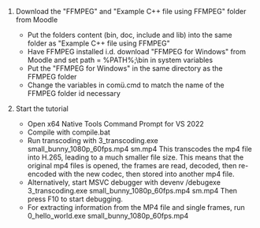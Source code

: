 1. Download the "FFMPEG" and "Example C++ file using FFMPEG" folder from Moodle
    - Put the folders content (bin, doc, include and lib) into the same folder as "Example C++ file using FFMPEG"
    - Have FFMPEG installed i.d. download "FFMPEG for Windows" from Moodle and set path = %PATH%;<YOUR PATH TO THE FFMPEG DIRECTORY>\bin in system variables
    - Put the "FFMPEG for Windows" in the same directory as the FFMPEG folder
    - Change the variables in comü.cmd to match the name of the FFMPEG folder id necessary


2. Start the tutorial
    - Open x64 Native Tools Command Prompt for VS 2022
    - Compile with compile.bat
    - Run transcoding with 3_transcoding.exe small_bunny_1080p_60fps.mp4 sm.mp4
        This transcodes the mp4 file into H.265, leading to a much smaller file size. This means that the original mp4 files is opened, the frames are read, decoded, then re-encoded with the new codec, then stored into another mp4 file.
    - Alternatively, start MSVC debugger with 
      devenv /debugexe 3_transcoding.exe small_bunny_1080p_60fps.mp4 sm.mp4
      Then press F10 to start debugging.
    - For extracting information from the MP4 file and single frames, run 0_hello_world.exe small_bunny_1080p_60fps.mp4